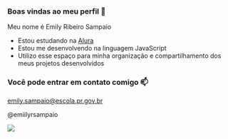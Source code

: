 ### Boas vindas ao meu perfil 💜

Meu nome é Emily Ribeiro Sampaio

- Estou estudando na [Alura](https://www.alura.com.br)
- Estou me desenvolvendo na linguagem JavaScript
- Utilizo esse espaço para minha organização e compartilhamento dos meus projetos desenvolvidos

### Você pode entrar em contato comigo 📫

emily.sampaio@escola.pr.gov.br

@emiilyrsampaio

![](https://media.tenor.com/C2fEiayc_0EAAAAi/peachcat-cat.gif)

